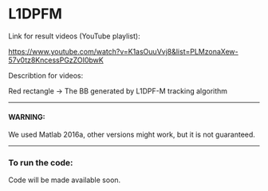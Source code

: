 # L1DPFM
Link for result videos (YouTube playlist):

https://www.youtube.com/watch?v=K1asOuuVvj8&list=PLMzonaXew-57v0tz8KncessPGzZOI0bwK

Describtion for videos:

Red rectangle -> The BB generated by L1DPF-M tracking algorithm
_______________
#### WARNING: 
We used Matlab 2016a, other versions might work, but it is not guaranteed. 
_______________
### To run the code: 
Code will be made available soon.
